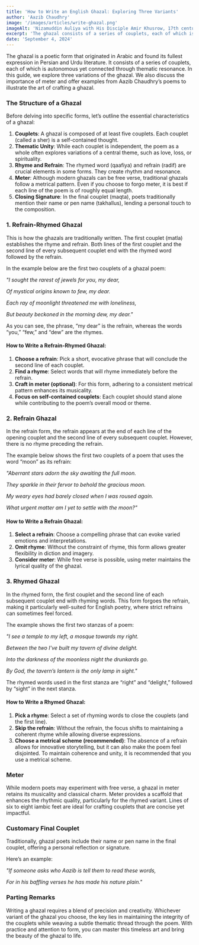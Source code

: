 ```yaml
---
title: 'How to Write an English Ghazal: Exploring Three Variants'
author: 'Aazib Chaudhry'
image: '/images/articles/write-ghazal.png'
imageAlt: 'Nizamuddin Auliya with His Disciple Amir Khusrow, 17th century'
excerpt: 'The ghazal consists of a series of couplets, each of which is autonomous yet connected through thematic resonance. In this guide, we explore three variations of the ghazal. We also discuss the importance of meter and offer examples to illustrate the art of crafting a ghazal.'
date: 'September 4, 2024'
---
```


The ghazal is a poetic form that originated in Arabic and found its fullest expression in Persian and Urdu literature. It consists of a series of couplets, each of which is autonomous yet connected through thematic resonance. In this guide, we explore three variations of the ghazal. We also discuss the importance of meter and offer examples from Aazib Chaudhry’s poems to illustrate the art of crafting a ghazal.

### The Structure of a Ghazal

Before delving into specific forms, let’s outline the essential characteristics of a ghazal:

1. **Couplets**: A ghazal is composed of at least five couplets. Each couplet (called a sher) is a self-contained thought.
2. **Thematic Unity**: While each couplet is independent, the poem as a whole often explores variations of a central theme, such as love, loss, or spirituality.
3. **Rhyme and Refrain**: The rhymed word (qaafiya) and refrain (radif) are crucial elements in some forms. They create rhythm and resonance.
4. **Meter**: Although modern ghazals can be free verse, traditional ghazals follow a metrical pattern. Even if you choose to forgo meter, it is best if each line of the poem is of roughly equal length.
5. **Closing Signature**: In the final couplet (maqta), poets traditionally mention their name or pen name (takhallus), lending a personal touch to the composition.

### 1. Refrain-Rhymed Ghazal

This is how the ghazals are traditionally written. The first couplet (matla) establishes the rhyme and refrain. Both lines of the first couplet and the second line of every subsequent couplet end with the rhymed word followed by the refrain.

In the example below are the first two couplets of a ghazal poem:

<div class="poetryStanza">

_"I sought the rarest of jewels for you, my dear,_

_Of mystical origins known to few, my dear._

</div>

<div class="poetryStanza">

_Each ray of moonlight threatened me with loneliness,_

_But beauty beckoned in the morning dew, my dear."_

</div>

As you can see, the phrase, “my dear” is the refrain, whereas the words “you,” “few,” and “dew” are the rhymes.

#### How to Write a Refrain-Rhymed Ghazal:

1. **Choose a refrain**: Pick a short, evocative phrase that will conclude the second line of each couplet.
2. **Find a rhyme**: Select words that will rhyme immediately before the refrain.
3. **Craft in meter (optional)**: For this form, adhering to a consistent metrical pattern enhances its musicality.
4. **Focus on self-contained couplets**: Each couplet should stand alone while contributing to the poem’s overall mood or theme.

### 2. Refrain Ghazal

In the refrain form, the refrain appears at the end of each line of the opening couplet and the second line of every subsequent couplet. However, there is no rhyme preceding the refrain.

The example below shows the first two couplets of a poem that uses the word “moon” as its refrain:

<div class="poetryStanza">

_"Aberrant stars adorn the sky awaiting the full moon._

_They sparkle in their fervor to behold the gracious moon._

</div>

<div class="poetryStanza">

_My weary eyes had barely closed when I was roused again._

_What urgent matter am I yet to settle with the moon?"_

</div>

#### How to Write a Refrain Ghazal:

1. **Select a refrain**: Choose a compelling phrase that can evoke varied emotions and interpretations.
2. **Omit rhyme**: Without the constraint of rhyme, this form allows greater flexibility in diction and imagery.
3. **Consider meter**: While free verse is possible, using meter maintains the lyrical quality of the ghazal.

### 3. Rhymed Ghazal

In the rhymed form, the first couplet and the second line of each subsequent couplet end with rhyming words. This form forgoes the refrain, making it particularly well-suited for English poetry, where strict refrains can sometimes feel forced.

The example shows the first two stanzas of a poem:

<div class="poetryStanza">

_"I see a temple to my left, a mosque towards my right._

_Between the two I've built my tavern of divine delight._

</div>

<div class="poetryStanza">

_Into the darkness of the moonless night the drunkards go._

_By God, the tavern’s lantern is the only lamp in sight."_

</div>

The rhymed words used in the first stanza are “right” and “delight,” followed by “sight” in the next stanza.

#### How to Write a Rhymed Ghazal:

1. **Pick a rhyme**: Select a set of rhyming words to close the couplets (and the first line).
2. **Skip the refrain**: Without the refrain, the focus shifts to maintaining a coherent rhyme while allowing diverse expressions.
3. **Choose a metrical scheme (recommended)**: The absence of a refrain allows for innovative storytelling, but it can also make the poem feel disjointed. To maintain coherence and unity, it is recommended that you use a metrical scheme.

### Meter

While modern poets may experiment with free verse, a ghazal in meter retains its musicality and classical charm. Meter provides a scaffold that enhances the rhythmic quality, particularly for the rhymed variant. Lines of six to eight iambic feet are ideal for crafting couplets that are concise yet impactful.

### Customary Final Couplet

Traditionally, ghazal poets include their name or pen name in the final couplet, offering a personal reflection or signature.

Here’s an example:

<div class="poetryStanza">

_"If someone asks who Aazib is tell them to read these words,_

_For in his baffling verses he has made his nature plain."_

</div>

### Parting Remarks

Writing a ghazal requires a blend of precision and creativity. Whichever variant of the ghazal you choose, the key lies in maintaining the integrity of the couplets while weaving a subtle thematic thread through the poem. With practice and attention to form, you can master this timeless art and bring the beauty of the ghazal to life.
